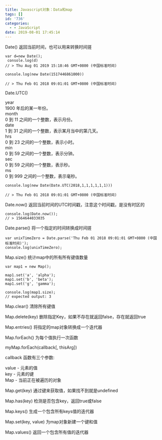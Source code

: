 ```yaml
---
title: Javascript对象：Data和map
tags: []
id: '736'
categories:
  - - JavaScript
date: 2019-08-01 17:45:14
---
```


Date() 返回当前时间，也可以用来转换时间搓

```
var d=new Date();
 console.log(d)
// > Thu Aug 01 2019 15:18:46 GMT+0800 (中国标准时间)

console.log(new Date(1517446861000))

// > Thu Feb 01 2018 09:01:01 GMT+0800 (中国标准时间)
```

Date.UTC()

year  
1900 年后的某一年份。  
month  
0 到 11 之间的一个整数，表示月份。  
date  
1 到 31 之间的一个整数，表示某月当中的第几天。  
hrs  
0 到 23 之间的一个整数，表示小时。  
min  
0 到 59 之间的一个整数，表示分钟。  
sec  
0 到 59 之间的一个整数，表示秒。  
ms  
0 到 999 之间的一个整数，表示毫秒。

```
console.log(new Date(Date.UTC(2018,1,1,1,1,1,1)))

// > Thu Feb 01 2018 09:01:01 GMT+0800 (中国标准时间)
```

Date.now() 返回当前时间的UTC时间戳，注意这个时间戳，是没有时区的

```
console.log(Date.now());
// > 1564644033035
```

Date.parse() 将一个指定的时间转换成时间搓

```
var unixTimeZero = Date.parse('Thu Feb 01 2018 09:01:01 GMT+0800 (中国标准时间)');
console.log(unixTimeZero);

```

Map.size() 统计map中的所有所有键值数量

```
var map1 = new Map();

map1.set('a', 'alpha');
map1.set('b', 'beta');
map1.set('g', 'gamma');

console.log(map1.size);
// expected output: 3
```

Map.clear() 清除所有键值

Map.delete(key) 删除指定Key，如果不存在就返回false，存在就返回true

Map.entries() 将指定的map对象转换成一个迭代器

Map.forEach() 为每个值执行一次函数

myMap.forEach(callback\[, thisArg\])

callback 函数有三个参数:

value - 元素的值  
key - 元素的键  
Map - 当前正在被遍历的对象

Map.get(key) 通过键来获取值，如果找不到就是undefined

Map.has(key) 检测是否包含key，返回true或false

Map.keys() 生成一个包含所有keys值的迭代器

Map.set(key, value) 为map对象新建一个键和值

Map.values() 返回一个包含所有值的迭代器
